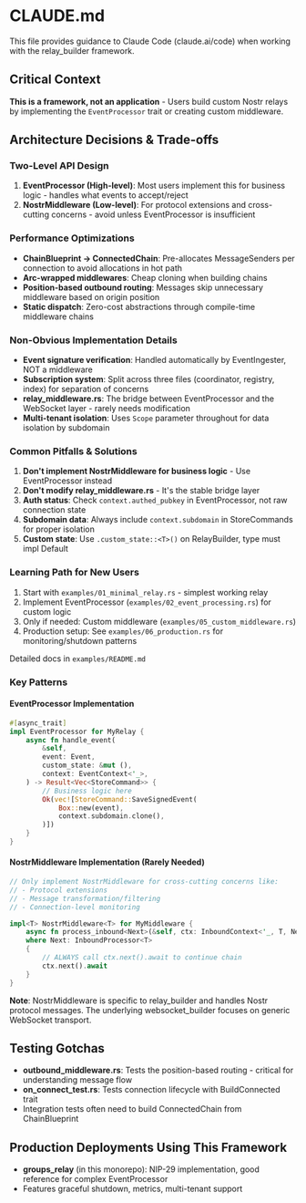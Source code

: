 # CLAUDE.md

This file provides guidance to Claude Code (claude.ai/code) when working with the relay_builder framework.

## Critical Context

**This is a framework, not an application** - Users build custom Nostr relays by implementing the `EventProcessor` trait or creating custom middleware.

## Architecture Decisions & Trade-offs

### Two-Level API Design
1. **EventProcessor (High-level)**: Most users implement this for business logic - handles what events to accept/reject
2. **NostrMiddleware (Low-level)**: For protocol extensions and cross-cutting concerns - avoid unless EventProcessor is insufficient

### Performance Optimizations
- **ChainBlueprint → ConnectedChain**: Pre-allocates MessageSenders per connection to avoid allocations in hot path
- **Arc-wrapped middlewares**: Cheap cloning when building chains
- **Position-based outbound routing**: Messages skip unnecessary middleware based on origin position
- **Static dispatch**: Zero-cost abstractions through compile-time middleware chains

### Non-Obvious Implementation Details

- **Event signature verification**: Handled automatically by EventIngester, NOT a middleware
- **Subscription system**: Split across three files (coordinator, registry, index) for separation of concerns
- **relay_middleware.rs**: The bridge between EventProcessor and the WebSocket layer - rarely needs modification
- **Multi-tenant isolation**: Uses `Scope` parameter throughout for data isolation by subdomain

### Common Pitfalls & Solutions

1. **Don't implement NostrMiddleware for business logic** - Use EventProcessor instead
2. **Don't modify relay_middleware.rs** - It's the stable bridge layer
3. **Auth status**: Check `context.authed_pubkey` in EventProcessor, not raw connection state
4. **Subdomain data**: Always include `context.subdomain` in StoreCommands for proper isolation
5. **Custom state**: Use `.custom_state::<T>()` on RelayBuilder, type must impl Default

### Learning Path for New Users

1. Start with `examples/01_minimal_relay.rs` - simplest working relay
2. Implement EventProcessor (`examples/02_event_processing.rs`) for custom logic
3. Only if needed: Custom middleware (`examples/05_custom_middleware.rs`)
4. Production setup: See `examples/06_production.rs` for monitoring/shutdown patterns

Detailed docs in `examples/README.md`

### Key Patterns

#### EventProcessor Implementation
```rust
#[async_trait]
impl EventProcessor for MyRelay {
    async fn handle_event(
        &self,
        event: Event,
        custom_state: &mut (),
        context: EventContext<'_>,
    ) -> Result<Vec<StoreCommand>> {
        // Business logic here
        Ok(vec![StoreCommand::SaveSignedEvent(
            Box::new(event),
            context.subdomain.clone(),
        )])
    }
}
```

#### NostrMiddleware Implementation (Rarely Needed)

```rust
// Only implement NostrMiddleware for cross-cutting concerns like:
// - Protocol extensions
// - Message transformation/filtering
// - Connection-level monitoring

impl<T> NostrMiddleware<T> for MyMiddleware {
    async fn process_inbound<Next>(&self, ctx: InboundContext<'_, T, Next>) -> Result<()> 
    where Next: InboundProcessor<T> 
    {
        // ALWAYS call ctx.next().await to continue chain
        ctx.next().await
    }
}
```

**Note**: NostrMiddleware is specific to relay_builder and handles Nostr protocol messages. The underlying websocket_builder focuses on generic WebSocket transport.

## Testing Gotchas

- **outbound_middleware.rs**: Tests the position-based routing - critical for understanding message flow
- **on_connect_test.rs**: Tests connection lifecycle with BuildConnected trait
- Integration tests often need to build ConnectedChain from ChainBlueprint

## Production Deployments Using This Framework

- **groups_relay** (in this monorepo): NIP-29 implementation, good reference for complex EventProcessor
- Features graceful shutdown, metrics, multi-tenant support